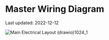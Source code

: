 # Master Wiring Diagram
Last updated: 2022-12-12

![Main Electrical Layout (drawio)1024_1](https://user-images.githubusercontent.com/12706547/207481857-b1f30f75-7be3-4c37-b08b-f72ed4c94f3b.jpg)
